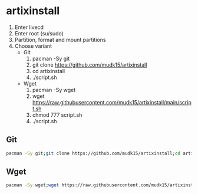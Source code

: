 # artixinstall
1. Enter livecd
2. Enter root (su/sudo)
3. Partition, format and mount partitions
4. Choose variant
    * Git
        1. pacman -Sy git
        2. git clone https://github.com/mudk15/artixinstall
        3. cd artixinstall
        4. ./script.sh
    * Wget
        1. pacman -Sy wget
        2. wget https://raw.githubusercontent.com/mudk15/artixinstall/main/script.sh
        3. chmod 777 script.sh
        4. ./script.sh
## Git
```bash
pacman -Sy git;git clone https://github.com/mudk15/artixinstall;cd artixinstall;./script.sh
```
## Wget
```bash
pacman -Sy wget;wget https://raw.githubusercontent.com/mudk15/artixinstall/main/script.sh;chmod 777 script.sh;./script.sh
```
